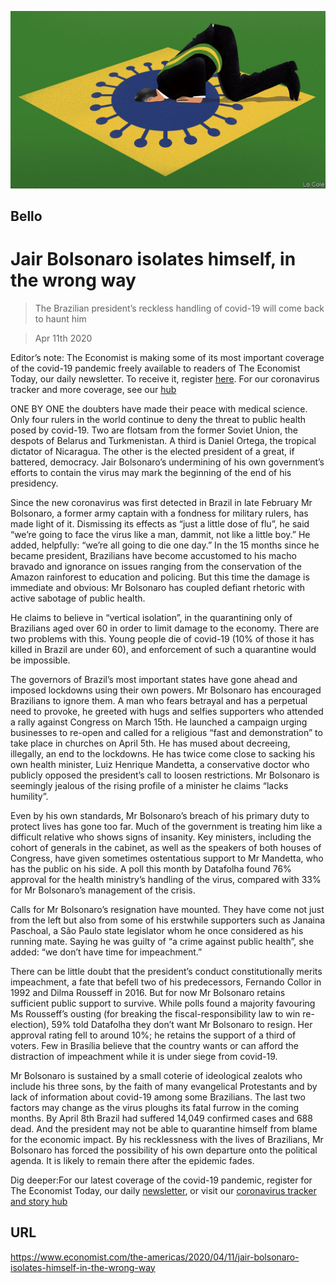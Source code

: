 ![](./images/20200411_AMD001_1.jpg)

## Bello

# Jair Bolsonaro isolates himself, in the wrong way

> The Brazilian president’s reckless handling of covid-19 will come back to haunt him

> Apr 11th 2020

Editor’s note: The Economist is making some of its most important coverage of the covid-19 pandemic freely available to readers of The Economist Today, our daily newsletter. To receive it, register [here](https://www.economist.com//newslettersignup). For our coronavirus tracker and more coverage, see our [hub](https://www.economist.com//coronavirus)

ONE BY ONE the doubters have made their peace with medical science. Only four rulers in the world continue to deny the threat to public health posed by covid-19. Two are flotsam from the former Soviet Union, the despots of Belarus and Turkmenistan. A third is Daniel Ortega, the tropical dictator of Nicaragua. The other is the elected president of a great, if battered, democracy. Jair Bolsonaro’s undermining of his own government’s efforts to contain the virus may mark the beginning of the end of his presidency.

Since the new coronavirus was first detected in Brazil in late February Mr Bolsonaro, a former army captain with a fondness for military rulers, has made light of it. Dismissing its effects as “just a little dose of flu”, he said “we’re going to face the virus like a man, dammit, not like a little boy.” He added, helpfully: “we’re all going to die one day.” In the 15 months since he became president, Brazilians have become accustomed to his macho bravado and ignorance on issues ranging from the conservation of the Amazon rainforest to education and policing. But this time the damage is immediate and obvious: Mr Bolsonaro has coupled defiant rhetoric with active sabotage of public health.

He claims to believe in “vertical isolation”, in the quarantining only of Brazilians aged over 60 in order to limit damage to the economy. There are two problems with this. Young people die of covid-19 (10% of those it has killed in Brazil are under 60), and enforcement of such a quarantine would be impossible.

The governors of Brazil’s most important states have gone ahead and imposed lockdowns using their own powers. Mr Bolsonaro has encouraged Brazilians to ignore them. A man who fears betrayal and has a perpetual need to provoke, he greeted with hugs and selfies supporters who attended a rally against Congress on March 15th. He launched a campaign urging businesses to re-open and called for a religious “fast and demonstration” to take place in churches on April 5th. He has mused about decreeing, illegally, an end to the lockdowns. He has twice come close to sacking his own health minister, Luiz Henrique Mandetta, a conservative doctor who publicly opposed the president’s call to loosen restrictions. Mr Bolsonaro is seemingly jealous of the rising profile of a minister he claims “lacks humility”.

Even by his own standards, Mr Bolsonaro’s breach of his primary duty to protect lives has gone too far. Much of the government is treating him like a difficult relative who shows signs of insanity. Key ministers, including the cohort of generals in the cabinet, as well as the speakers of both houses of Congress, have given sometimes ostentatious support to Mr Mandetta, who has the public on his side. A poll this month by Datafolha found 76% approval for the health ministry’s handling of the virus, compared with 33% for Mr Bolsonaro’s management of the crisis.

Calls for Mr Bolsonaro’s resignation have mounted. They have come not just from the left but also from some of his erstwhile supporters such as Janaina Paschoal, a São Paulo state legislator whom he once considered as his running mate. Saying he was guilty of “a crime against public health”, she added: “we don’t have time for impeachment.”

There can be little doubt that the president’s conduct constitutionally merits impeachment, a fate that befell two of his predecessors, Fernando Collor in 1992 and Dilma Rousseff in 2016. But for now Mr Bolsonaro retains sufficient public support to survive. While polls found a majority favouring Ms Rousseff’s ousting (for breaking the fiscal-responsibility law to win re-election), 59% told Datafolha they don’t want Mr Bolsonaro to resign. Her approval rating fell to around 10%; he retains the support of a third of voters. Few in Brasília believe that the country wants or can afford the distraction of impeachment while it is under siege from covid-19.

Mr Bolsonaro is sustained by a small coterie of ideological zealots who include his three sons, by the faith of many evangelical Protestants and by lack of information about covid-19 among some Brazilians. The last two factors may change as the virus ploughs its fatal furrow in the coming months. By April 8th Brazil had suffered 14,049 confirmed cases and 688 dead. And the president may not be able to quarantine himself from blame for the economic impact. By his recklessness with the lives of Brazilians, Mr Bolsonaro has forced the possibility of his own departure onto the political agenda. It is likely to remain there after the epidemic fades.

Dig deeper:For our latest coverage of the covid-19 pandemic, register for The Economist Today, our daily [newsletter](https://www.economist.com//newslettersignup), or visit our [coronavirus tracker and story hub](https://www.economist.com//coronavirus)

## URL

https://www.economist.com/the-americas/2020/04/11/jair-bolsonaro-isolates-himself-in-the-wrong-way
